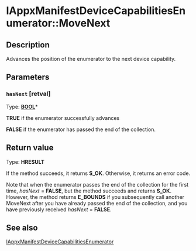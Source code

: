 # IAppxManifestDeviceCapabilitiesEnumerator::MoveNext

## Description

Advances the position of the enumerator to the next device capability.

## Parameters

### `hasNext` [retval]

Type: **[BOOL](https://learn.microsoft.com/windows/desktop/WinProg/windows-data-types)***

**TRUE** if the enumerator successfully advances

**FALSE** if the enumerator has passed the end of the collection.

## Return value

Type: **HRESULT**

If the method succeeds, it returns **S_OK**. Otherwise, it returns an error code.

Note that when the enumerator passes the end of the collection for the first time, *hasNext* = **FALSE**, but the method succeeds and returns **S_OK**. However, the method returns **E_BOUNDS** if you subsequently call another MoveNext after you have already passed the end of the collection, and you have previously received *hasNext* = **FALSE**.

## See also

[IAppxManifestDeviceCapabilitiesEnumerator](https://learn.microsoft.com/windows/desktop/api/appxpackaging/nn-appxpackaging-iappxmanifestdevicecapabilitiesenumerator)